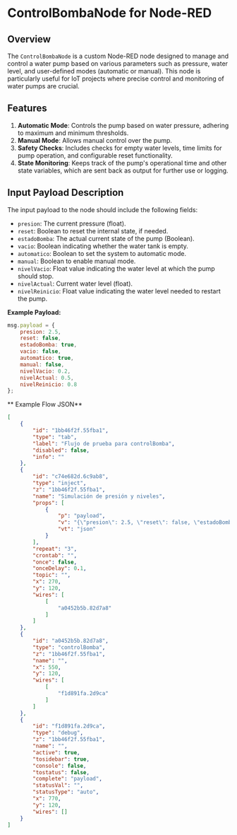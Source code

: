 # ControlBombaNode for Node-RED

## Overview

The `ControlBombaNode` is a custom Node-RED node designed to manage and control a water pump based on various parameters such as pressure, water level, and user-defined modes (automatic or manual). This node is particularly useful for IoT projects where precise control and monitoring of water pumps are crucial.

## Features

1. **Automatic Mode**: Controls the pump based on water pressure, adhering to maximum and minimum thresholds.
2. **Manual Mode**: Allows manual control over the pump.
3. **Safety Checks**: Includes checks for empty water levels, time limits for pump operation, and configurable reset functionality.
4. **State Monitoring**: Keeps track of the pump's operational time and other state variables, which are sent back as output for further use or logging.

## Input Payload Description

The input payload to the node should include the following fields:

- `presion`: The current pressure (float).
- `reset`: Boolean to reset the internal state, if needed.
- `estadoBomba`: The actual current state of the pump (Boolean).
- `vacio`: Boolean indicating whether the water tank is empty.
- `automatico`: Boolean to set the system to automatic mode.
- `manual`: Boolean to enable manual mode.
- `nivelVacio`: Float value indicating the water level at which the pump should stop.
- `nivelActual`: Current water level (float).
- `nivelReinicio`: Float value indicating the water level needed to restart the pump.

**Example Payload:**

```javascript
msg.payload = {
    presion: 2.5,
    reset: false,
    estadoBomba: true,
    vacio: false,
    automatico: true,
    manual: false,
    nivelVacio: 0.2,
    nivelActual: 0.5,
    nivelReinicio: 0.8
};
```
** Example Flow JSON**
```json
[
    {
        "id": "1bb46f2f.55fba1",
        "type": "tab",
        "label": "Flujo de prueba para controlBomba",
        "disabled": false,
        "info": ""
    },
    {
        "id": "c74e682d.6c9ab8",
        "type": "inject",
        "z": "1bb46f2f.55fba1",
        "name": "Simulación de presión y niveles",
        "props": [
            {
                "p": "payload",
                "v": "{\"presion\": 2.5, \"reset\": false, \"estadoBomba\": true, \"vacio\": false, \"automatico\": true, \"manual\": false, \"nivelVacio\": 0.2, \"nivelActual\": 0.5, \"nivelReinicio\": 0.8}",
                "vt": "json"
            }
        ],
        "repeat": "3",
        "crontab": "",
        "once": false,
        "onceDelay": 0.1,
        "topic": "",
        "x": 270,
        "y": 120,
        "wires": [
            [
                "a0452b5b.82d7a8"
            ]
        ]
    },
    {
        "id": "a0452b5b.82d7a8",
        "type": "controlBomba",
        "z": "1bb46f2f.55fba1",
        "name": "",
        "x": 550,
        "y": 120,
        "wires": [
            [
                "f1d891fa.2d9ca"
            ]
        ]
    },
    {
        "id": "f1d891fa.2d9ca",
        "type": "debug",
        "z": "1bb46f2f.55fba1",
        "name": "",
        "active": true,
        "tosidebar": true,
        "console": false,
        "tostatus": false,
        "complete": "payload",
        "statusVal": "",
        "statusType": "auto",
        "x": 770,
        "y": 120,
        "wires": []
    }
]
```